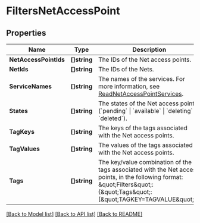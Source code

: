 # FiltersNetAccessPoint

## Properties

Name | Type | Description | Notes
------------ | ------------- | ------------- | -------------
**NetAccessPointIds** | **[]string** | The IDs of the Net access points. | [optional] 
**NetIds** | **[]string** | The IDs of the Nets. | [optional] 
**ServiceNames** | **[]string** | The names of the services. For more information, see [ReadNetAccessPointServices](#readnetaccesspointservices). | [optional] 
**States** | **[]string** | The states of the Net access points (&#x60;pending&#x60; \\| &#x60;available&#x60; \\| &#x60;deleting&#x60; \\| &#x60;deleted&#x60;). | [optional] 
**TagKeys** | **[]string** | The keys of the tags associated with the Net access points. | [optional] 
**TagValues** | **[]string** | The values of the tags associated with the Net access points. | [optional] 
**Tags** | **[]string** | The key/value combination of the tags associated with the Net access points, in the following format: &amp;quot;Filters&amp;quot;:{&amp;quot;Tags&amp;quot;:[&amp;quot;TAGKEY&#x3D;TAGVALUE&amp;quot;]}. | [optional] 

[[Back to Model list]](../README.md#documentation-for-models) [[Back to API list]](../README.md#documentation-for-api-endpoints) [[Back to README]](../README.md)


